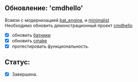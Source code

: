 
Обновление: 'cmdhello'  
-----------------------

Всвязи с модернизацией [bat_engine](https://github.com/Kartonagnick/bat_engine-windows), и [minimalist](https://github.com/Kartonagnick/cmake-minimalist)  
Необходимо обновить демонстрационный проект [cmdhello](https://github.com/Kartonagnick/workspace/tree/master/projects/cmdhello)  

- [x] обновить [батники](https://github.com/Kartonagnick/workspace/tree/master/projects/cmdhello/deploy)  
- [x] обновить [cmake](https://github.com/Kartonagnick/workspace/tree/master/projects/cmdhello/deploy/cmake)  
- [x] протестировать функциональность.  

Статус:  
-------

- [x] Завершена.  
